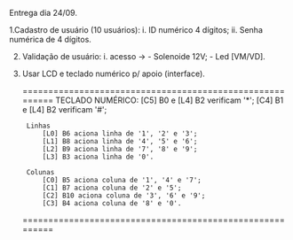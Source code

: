 Entrega dia 24/09.

1.Cadastro de usuário (10 usuários):
	i. ID numérico 4 dígitos;
	ii. Senha numérica de 4 dígitos.
	
2. Validação de usuário:
	i. acesso ->	- Solenoide 12V;
			- Led [VM/VD].
			
3. Usar LCD e teclado numérico p/ apoio (interface).

	=========================================================
	TECLADO NUMÉRICO:
		[C5] B0 e [L4] B2 verificam '*';
		[C4] B1 e [L4] B2 verificam '#';
	
		Linhas
			[L0] B6 aciona linha de '1', '2' e '3';
			[L1] B8 aciona linha de '4', '5' e '6';
			[L2] B9 aciona linha de '7', '8' e '9';
			[L3] B3 aciona linha de '0'.
	
		Colunas
			[C0] B5 aciona coluna de '1', '4' e '7';
			[C1] B7 aciona coluna de '2' e '5';
			[C2] B10 aciona coluna de '3', '6' e '9';
			[C3] B4 aciona coluna de '8' e '0'.
	=========================================================
